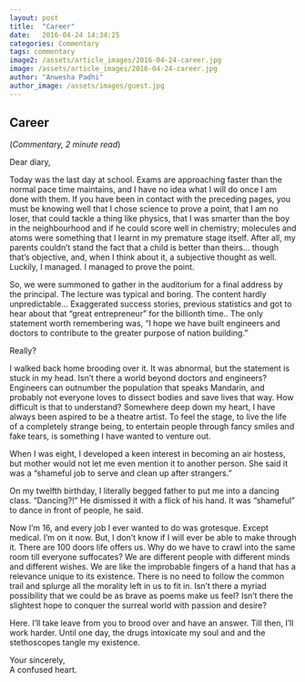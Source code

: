 ```yaml
---
layout: post
title:  "Career"
date:   2016-04-24 14:34:25
categories: Commentary
tags: commentary
image2: /assets/article_images/2016-04-24-career.jpg
image: /assets/article_images/2016-04-24-career.jpg
author: "Anwesha Padhi"
author_image: /assets/images/guest.jpg
---
```

<h2>Career</h2>
(<i>Commentary, 2 minute read</i>)
<p>Dear diary,</p>
<p>Today was the last day at school. Exams are approaching faster than the normal pace time maintains, and I have no idea what I will do once I am done with them. If you have been in contact with the preceding pages, you must be knowing well that I chose science to prove a point, that I am no loser, that could tackle a thing like physics, that I was smarter than the boy in the neighbourhood and if he could score well in chemistry; molecules and atoms were something that I learnt in my premature stage itself. After all, my parents couldn’t stand the fact that a child is better than theirs... though that’s objective, and, when I think about it, a subjective thought as well. Luckily, I managed. I managed to prove the point.</p>
<p>So, we were summoned to gather in the auditorium for a final address by the principal. The lecture was typical and boring. The content hardly unpredictable… Exaggerated success stories, previous statistics and got to hear about that “great entrepreneur” for the billionth time..
The only statement worth remembering was, “I hope we have built engineers and doctors to contribute to the greater purpose of nation building.”</p>
<p>Really?</p> 
<p>I walked back home brooding over it. It was abnormal, but the statement is stuck in my head. Isn’t there a world beyond doctors and engineers? Engineers can outnumber the population that speaks Mandarin, and probably not everyone loves to dissect bodies and save lives that way. How difficult is that to understand? Somewhere deep down my heart, I have always been aspired to be a theatre artist. To feel the stage, to live the life of a completely strange being, to entertain people through fancy smiles and fake tears, is something I have wanted to venture out. </p>
<p>When I was eight, I developed a keen interest in becoming an air hostess, but mother would not let me even mention it to another person. She said it was a “shameful job to serve and clean up after strangers.”</p>
<p>On my twelfth birthday, I literally begged father to put me into a dancing class. “Dancing?!” He dismissed it with a flick of his hand. It was “shameful” to dance in front of people, he said.</p>
<p>Now I’m 16, and every job I ever wanted to do was grotesque. Except medical. I’m on it now. But, I don’t know if I will ever be able to make through it.
There are 100 doors life offers us. Why do we have to crawl into the same room till everyone suffocates? We are different people with different minds and different wishes. We are like the improbable fingers of a hand that has a relevance unique to its existence. There is no need to follow the common trail and splurge all the morality left in us to fit in. Isn’t there a myriad possibility that we could be as brave as poems make us feel? Isn’t there the slightest hope to conquer the surreal world with passion and desire? </p>
<p>Here. I’ll take leave from you to brood over and have an answer. Till then, I’ll work harder. Until one day, the drugs intoxicate my soul and and the stethoscopes tangle my existence.</p>
<p>Your sincerely,<br>
A confused heart.</p>